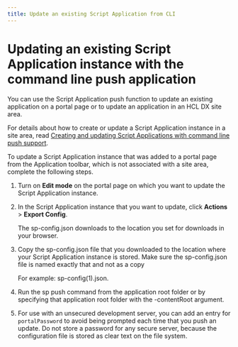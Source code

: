 ```yaml
---
title: Update an existing Script Application from CLI
---
```


# Updating an existing Script Application instance with the command line push application

You can use the Script Application push function to update an existing application on a portal page or to update an application in an HCL DX site area.

For details about how to create or update a Script Application instance in a site area, read [Creating and updating Script Applications with command line push support](https://help.hcltechsw.com/digital-experience/9.5/script-portlet/cmd_line_push_cmd.html).

To update a Script Application instance that was added to a portal page from the Application toolbar, which is not associated with a site area, complete the following steps.

1.  Turn on **Edit mode** on the portal page on which you want to update the Script Application instance.

2.  In the Script Application instance that you want to update, click **Actions** \> **Export Config**.

    The sp-config.json downloads to the location you set for downloads in your browser.

3.  Copy the sp-config.json file that you downloaded to the location where your Script Application instance is stored. Make sure the sp-config.json file is named exactly that and not as a copy

    For example: sp-config\(1\).json.

4.  Run the sp push command from the application root folder or by specifying that application root folder with the -contentRoot argument.

5.  For use with an unsecured development server, you can add an entry for `portalPassword` to avoid being prompted each time that you push an update. Do not store a password for any secure server, because the configuration file is stored as clear text on the file system.



